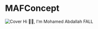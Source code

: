 # MAFConcept
![Cover](https://abdallahmaf.github.io/MAFConcept/#/img/cover.png)
Hi 👋🏾, I'm Mohamed Abdallah FALL
